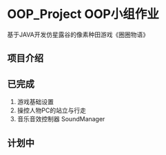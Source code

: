 # OOP_Project OOP小组作业
基于JAVA开发仿星露谷的像素种田游戏《圈圈物语》

## 项目介绍
## 已完成
1. 游戏基础设置
2. 操控人物PC的站立与行走
3. 音乐音效控制器 SoundManager

## 计划中


